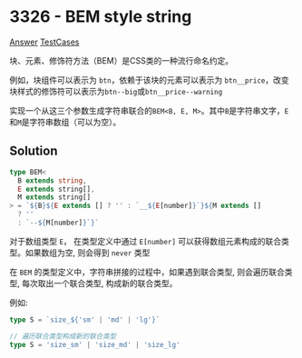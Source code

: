 # 3326 - BEM style string

[Answer](https://github.com/lybenson/ts-checker/blob/master/src/3326-medium-bem-style-string/template.ts) [TestCases](https://github.com/lybenson/ts-checker/blob/master/src/3326-medium-bem-style-string/test-cases.ts)

块、元素、修饰符方法（BEM）是CSS类的一种流行命名约定。

例如，块组件可以表示为 `btn`，依赖于该块的元素可以表示为 `btn__price`，改变块样式的修饰符可以表示为`btn--big`或`btn__price--warning`

实现一个从这三个参数生成字符串联合的`BEM<B, E, M>`。其中`B`是字符串文字，`E`和`M`是字符串数组（可以为空）。

## Solution

```ts
type BEM<
  B extends string,
  E extends string[],
  M extends string[]
> = `${B}${E extends [] ? '' : `__${E[number]}`}${M extends []
  ? ''
  : `--${M[number]}`}`
```

对于数组类型 `E`， 在类型定义中通过 `E[number]` 可以获得数组元素构成的联合类型。如果数组为空, 则会得到 `never` 类型

在 `BEM` 的类型定义中，字符串拼接的过程中，如果遇到联合类型, 则会遍历联合类型, 每次取出一个联合类型, 构成新的联合类型。

例如:

```ts
type S = `size_${'sm' | 'md' | 'lg'}`

// 遍历联合类型构成新的联合类型
type S = 'size_sm' | 'size_md' | 'size_lg'
```
